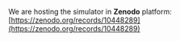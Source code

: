 We are hosting the simulator in **Zenodo** platform:
[https://zenodo.org/records/10448289](https://zenodo.org/records/10448289)
